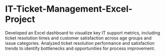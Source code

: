 # IT-Ticket-Management-Excel-Project
Developed an Excel dashboard to visualize key IT support metrics, including ticket resolution times and customer satisfaction across age groups and issue categories. Analyzed ticket resolution performance and satisfaction trends to identify bottlenecks and opportunities for process improvement. 
